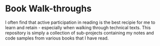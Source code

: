 # Book Walk-throughs

I often find that active participation in reading is the best recipie for me 
to learn and retain - especially when walking through technical texts. This 
repository is simply a collection of sub-projects containing my notes and code 
samples from various books that I have read.